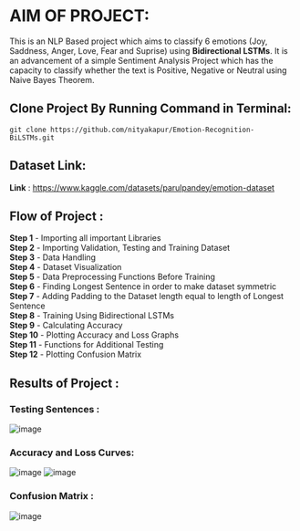 # AIM OF PROJECT:
This is an NLP Based project which aims to classify 6 emotions (Joy, Saddness, Anger, Love, Fear and Suprise) using **Bidirectional LSTMs**.
It is an advancement of a simple Sentiment Analysis Project which has the capacity to classify whether the text is Positive, Negative or Neutral using Naive Bayes Theorem.

## Clone Project By Running Command in Terminal:
```
git clone https://github.com/nityakapur/Emotion-Recognition-BiLSTMs.git
```

## Dataset Link: 
**Link** : https://www.kaggle.com/datasets/parulpandey/emotion-dataset

## Flow of Project : 
**Step 1** - Importing all important Libraries\
**Step 2** - Importing Validation, Testing and Training Dataset\
**Step 3** - Data Handling\
**Step 4** - Dataset Visualization\
**Step 5** - Data Preprocessing Functions Before Training\
**Step 6** - Finding Longest Sentence in order to make dataset symmetric\
**Step 7** - Adding Padding to the Dataset length equal to length of Longest Sentence\
**Step 8** - Training Using Bidirectional LSTMs\
**Step 9** - Calculating Accuracy\
**Step 10** - Plotting Accuracy and Loss Graphs\
**Step 11** - Functions for Additional Testing\
**Step 12** - Plotting Confusion Matrix

## Results of Project :
### Testing Sentences : 
![image](https://github.com/nityakapur/Emotion-Recognition-BiLSTMs/assets/124587467/98bf1c3c-97d0-456c-9e9a-0909c318f2a5)

### Accuracy and Loss Curves:
![image](https://github.com/nityakapur/Emotion-Recognition-BiLSTMs/assets/124587467/57d37023-39b8-408b-ad16-4acf28ba9cb6)
![image](https://github.com/nityakapur/Emotion-Recognition-BiLSTMs/assets/124587467/1f4067bc-def3-4245-9744-459a4612b449)

### Confusion Matrix :
![image](https://github.com/nityakapur/Emotion-Recognition-BiLSTMs/assets/124587467/97e45833-3c49-4e2c-a357-9763adf1caa7)

